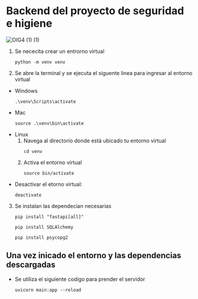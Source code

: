 # Backend del proyecto de seguridad e higiene
![OIG4 (1) (1)](https://github.com/Milanesa21/Seguridad_e_higiene/assets/127987458/049d4215-f74a-4ec3-a096-abd80d8308ef)

1. Se nececita crear un entrorno virtual
    ```
    python -m venv venv
    ```
2. Se abre la terminal y se ejecuta el siguente linea para ingresar al entorno virtual
- Windows
    ```
    .\venv\Scripts\activate
    ```
- Mac
    ```
    source .\venv\bin\activate
    ```
- Linux
    1. Navega al directorio donde está ubicado tu entorno virtual
        ```
        cd venv
        ```
    2. Activa el entorno virtual
        ```
        source bin/activate
        ```
- Desactivar el etorno virtual: 
    ```
    deactivate
    ```
3. Se instalan las dependecian necesarias
    ```
    pip install "fastapi[all]"
    ```
    ```
    pip install SQLAlchemy
    ```
    ```
    pip install psycopg2
    ```
## Una vez inicado el entorno y las dependencias descargadas
- Se utiliza el siguiente codigo para prender el servidor
    ```
    uvicorn main:app --reload
    ```
